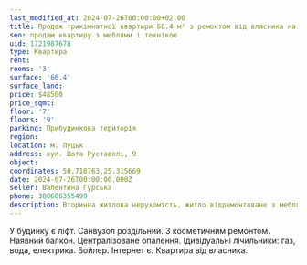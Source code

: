 ```yaml
---
last_modified_at: 2024-07-26T00:00:00+02:00
title: Продаж трикімнатної квартири 66.4 м² з ремонтом від власника на Шота Руставелі
seo: продам квартиру з меблями і технікою
uid: 1721987678
type: Квартира
rent:
rooms: '3'
surface: '66.4'
surface_land:
price: $48500
price_sqmt:
floor: '7'
floors: '9'
parking: Прибудинкова територія
region:
location: м. Луцьк
address: вул. Шота Руставелі, 9
object:
coordinates: 50.718763,25.315669
date: 2024-07-26T00:00:00.000Z
seller: Валентина Гурська
phone: 380686355499
description: Вторинна житлова нерухомість, житло відремонтоване з меблями і технікою, придатне і готове для проживання
---
```


У будинку є ліфт. Санвузол роздільний. З косметичним ремонтом. Наявний балкон. Централізоване опалення. Ідивідуальні лічильники: газ, вода, електрика. Бойлер. Інтернет є. Квартира від власника.
